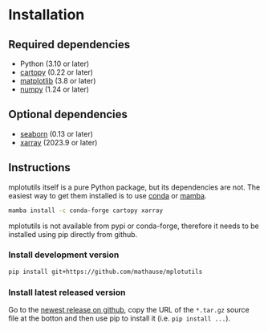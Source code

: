 # Installation

## Required dependencies

- Python (3.10 or later)
- [cartopy](http://scitools.org.uk/cartopy/) (0.22 or later)
- [matplotlib](http://matplotlib.org/) (3.8 or later)
- [numpy](http://www.numpy.org/) (1.24 or later)

## Optional dependencies

- [seaborn](https://seaborn.pydata.org/) (0.13 or later)
- [xarray](http://xarray.pydata.org/) (2023.9 or later)

## Instructions

mplotutils itself is a pure Python package, but its dependencies are not.
The easiest way to get them installed is to use [conda](http://conda.io/) or [mamba](https://mamba.readthedocs.io/en/latest/).

```bash
mamba install -c conda-forge cartopy xarray
```

mplotutils is not available from pypi or conda-forge, therefore it needs to be installed using pip directly from github.

### Install development version

```bash
pip install git+https://github.com/mathause/mplotutils
```

### Install latest released version

Go to the [newest release on github](https://github.com/mathause/mplotutils/releases/latest), copy the URL of the `*.tar.gz` source file at the botton and then use pip to install it (i.e. `pip install ...`).
